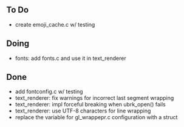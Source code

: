 ## To Do

- create emoji_cache.c w/ testing

## Doing

- fonts: add fonts.c and use it in text_renderer

## Done

- add fontconfig.c w/ testing
- text_renderer: fix warnings for incorrect last segment wrapping
- text_renderer: impl forceful breaking when ubrk_open() fails
- text_renderer: use UTF-8 characters for line wrapping
- replace the variable for gl_wrappepr.c configuration with a struct
